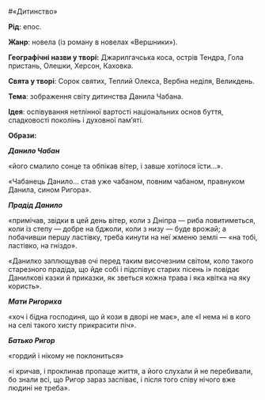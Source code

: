 #«Дитинство»


**Рід**<span style="font-weight: 400;">: епос.</span>

**Жанр**<span style="font-weight: 400;">: новела (із роману в новелах «Вершники»).</span>

**Географічні назви у творі:** <span style="font-weight: 400;">Джарилгачська коса, острів Тендра, Гола пристань, Олешки, Херсон, Каховка.</span>

**Свята у творі**<span style="font-weight: 400;">: Сорок святих, Теплий Олекса, Вербна неділя, Великдень.</span>

**Тема**<span style="font-weight: 400;">: зображення світу дитинства Данила Чабана.</span>

**Ідея**<span style="font-weight: 400;">: оспівування нетлінної вартості національних основ буття, спадковості поколінь і духовної пам’яті.</span>

**Образи:**

**_Данило Чабан_**

<span style="font-weight: 400;">«його смалило сонце та обпікав вітер, і завше хотілося їсти…».</span>

<span style="font-weight: 400;">«Чабанець Данило… став уже чабаном, повним чабаном, правнуком Данила, сином Ригора».</span>

**_Прадід Данило_**

<span style="font-weight: 400;">«примічав, звідки в цей день вітер, коли з Дніпра — риба ловитиметься, коли із степу — добре на бджоли, коли з низу — буде врожай; а побачивши першу ластівку, треба кинути на неї жменю землі — «на тобі, ластівко, на гніздо».</span>

<span style="font-weight: 400;">«Данилко заплющував очі перед таким височезним світом, коло такого старезного прадіда, що йде собі і підспівує старих пісень і» повідає Данилкові казки й приказки, як зветься кожна трава і яка квітка на яку користь».</span>

**_Мати Ригориха_**

<span style="font-weight: 400;">«хоч і бідна господиня, що й кози в дворі не має», але «І нема ні в кого на селі такого хисту прикрасити піч».</span>

**_Батько Ригор_**

<span style="font-weight: 400;">«гордий і нікому не поклониться»</span>

<span style="font-weight: 400;">«і кричав, і проклинав пропаще життя, а його слухали й не перебивали, бо знали всі, що Ригор зараз заспіває, і після того співу нічого вже людині не треба».</span>
